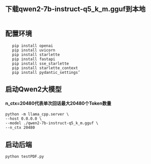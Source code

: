 ## 下载qwen2-7b-instruct-q5_k_m.gguf到本地 
```链接: https://pan.baidu.com/s/1HBfeneVZLh4eazFoi0FrNw?pwd=y6rg 提取码: y6rg 
```
## 配置环境
```pip install llama-cpp-python
   pip install openai
   pip install uvicorn
   pip install starlette
   pip install fastapi
   pip install sse_starlette
   pip install starlette_context
   pip install pydantic_settings’
```
## 启动Qwen2大模型
#### n_ctx=20480代表单次回话最大20480个Token数量
    python -m llama_cpp.server \
    --host 0.0.0.0 \
    --model ./qwen2-7b-instruct-q5_k_m.gguf \
    --n_ctx 20480
## 启动后端
    python testPDF.py

